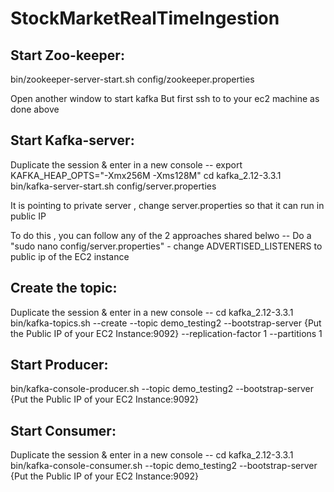 # StockMarketRealTimeIngestion

## Start Zoo-keeper:

bin/zookeeper-server-start.sh config/zookeeper.properties

Open another window to start kafka
But first ssh to to your ec2 machine as done above

## Start Kafka-server:

Duplicate the session & enter in a new console --
export KAFKA_HEAP_OPTS="-Xmx256M -Xms128M"
cd kafka_2.12-3.3.1
bin/kafka-server-start.sh config/server.properties

It is pointing to private server , change server.properties so that it can run in public IP

To do this , you can follow any of the 2 approaches shared belwo --
Do a "sudo nano config/server.properties" - change ADVERTISED_LISTENERS to public ip of the EC2 instance

## Create the topic:

Duplicate the session & enter in a new console --
cd kafka_2.12-3.3.1
bin/kafka-topics.sh --create --topic demo_testing2 --bootstrap-server {Put the Public IP of your EC2 Instance:9092} --replication-factor 1 --partitions 1

## Start Producer:

bin/kafka-console-producer.sh --topic demo_testing2 --bootstrap-server {Put the Public IP of your EC2 Instance:9092}

## Start Consumer:

Duplicate the session & enter in a new console --
cd kafka_2.12-3.3.1
bin/kafka-console-consumer.sh --topic demo_testing2 --bootstrap-server {Put the Public IP of your EC2 Instance:9092}

